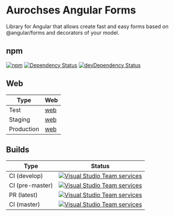 # Aurochses Angular Forms

Library for Angular that allows create fast and easy forms based on @angular/forms and decorators of your model.

## npm
[![npm](https://img.shields.io/npm/v/@aurochses/angular-forms.svg)](https://www.npmjs.com/package/@aurochses/angular-forms)
[![Dependency Status](https://david-dm.org/Aurochses/Aurochses.Angular.Forms.svg)](https://david-dm.org/Aurochses/Aurochses.Angular.Forms)
[![devDependency Status](https://david-dm.org/Aurochses/Aurochses.Angular.Forms/dev-status.svg)](https://david-dm.org/Aurochses/Aurochses.Angular.Forms?type=dev)

## Web

Type        | Web 
------------|-----
Test        | [web](http://forms.test.angular.aurochses.demo.by)
Staging     | [web](http://forms.staging.angular.aurochses.demo.by)
Production  | [web](http://forms.production.angular.aurochses.demo.by)

## Builds

Type            | Status 
----------------|--------
CI (develop)    | [![Visual Studio Team services](https://img.shields.io/vso/build/aurochses/ce77dc57-7f15-4037-90d9-c33247949dda/362.svg?style=flat-square)](https://aurochses.visualstudio.com/Aurochses.Angular/_build/index?definitionId=362)
CI (pre-master) | [![Visual Studio Team services](https://img.shields.io/vso/build/aurochses/ce77dc57-7f15-4037-90d9-c33247949dda/363.svg?style=flat-square)](https://aurochses.visualstudio.com/Aurochses.Angular/_build/index?definitionId=363)
PR (latest)     | [![Visual Studio Team services](https://img.shields.io/vso/build/aurochses/ce77dc57-7f15-4037-90d9-c33247949dda/364.svg?style=flat-square)](https://aurochses.visualstudio.com/Aurochses.Angular/_build/index?definitionId=364)
CI (master)     | [![Visual Studio Team services](https://img.shields.io/vso/build/aurochses/ce77dc57-7f15-4037-90d9-c33247949dda/365.svg?style=flat-square)](https://aurochses.visualstudio.com/Aurochses.Angular/_build/index?definitionId=365)
